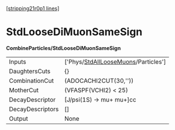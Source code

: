 [[stripping21r0p1 lines]](./stripping21r0p1-index)

# StdLooseDiMuonSameSign

**CombineParticles/StdLooseDiMuonSameSign**

|                  |                                                                                             |
|------------------|---------------------------------------------------------------------------------------------|
| Inputs           | ['Phys/[StdAllLooseMuons](./stripping21r0p1-commonparticles-stdallloosemuons)/Particles'] |
| DaughtersCuts    | {}                                                                                          |
| CombinationCut   | (ADOCACHI2CUT(30,''))                                                                       |
| MotherCut        | (VFASPF(VCHI2) \< 25)                                                                       |
| DecayDescriptor  | [J/psi(1S) -\> mu+ mu+]cc                                                                 |
| DecayDescriptors | []                                                                                        |
| Output           | None                                                                                        |
